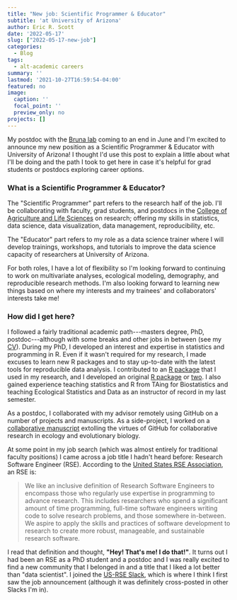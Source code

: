 ```yaml
---
title: "New job: Scientific Programmer & Educator"
subtitle: 'at University of Arizona'
author: Eric R. Scott
date: '2022-05-17'
slug: ["2022-05-17-new-job"]
categories:
  - Blog
tags:
  - alt-academic careers
summary: ''
lastmod: '2021-10-27T16:59:54-04:00'
featured: no
image:
  caption: ''
  focal_point: ''
  preview_only: no
projects: []
---
```


My postdoc with the [Bruna lab](https://tropicos.netlify.app/) coming to an end in June and I'm excited to announce my new position as a Scientific Programmer & Educator with University of Arizona! I thought I'd use this post to explain a little about what I'll be doing and the path I took to get here in case it's helpful for grad students or postdocs exploring career options.
<!--# add link to the landing page for the dept or something? -->

### What is a Scientific Programmer & Educator?

The "Scientific Programmer" part refers to the research half of the job.
I'll be collaborating with faculty, grad students, and postdocs in the [College of Agriculture and Life Sciences](https://ag.arizona.edu/) on research; offering my skills in statistics, data science, data visualization, data management, reproducibility, etc.

The "Educator" part refers to my role as a data science trainer where I will develop trainings, workshops, and tutorials to improve the data science capacity of researchers at University of Arizona.

For both roles, I have a lot of flexibility so I'm looking forward to continuing to work on multivariate analyses, ecological modeling, demography, and reproducible research methods.
I'm also looking forward to learning new things based on where my interests and my trainees' and collaborators' interests take me!

### How did I get here?

I followed a fairly traditional academic path---masters degree, PhD, postdoc---although with some breaks and other jobs in between (see my [CV](https://www.ericrscott.com/files/Eric%20Scott%20cv.pdf)).
During my PhD, I developed an interest and expertise in statistics and programming in R.
Even if it wasn't required for my research, I made excuses to learn new R packages and to stay up-to-date with the latest tools for reproducible data analysis.
I contributed to an [R package](https://docs.ropensci.org/webchem/) that I used in my research, and I developed an original [R package](https://github.com/Aariq/holodeck) or [two](https://github.com/Aariq/bumbl).
I also gained experience teaching statistics and R from TAing for Biostatistics and teaching Ecological Statistics and Data as an instructor of record in my last semester.

As a postdoc, I collaborated with my advisor remotely using GitHub on a number of projects and manuscripts.
As a side-project, I worked on a [collaborative manuscript](https://github.com/SORTEE-Github-Hackathon/manuscript) extolling the virtues of GitHub for collaborative research in ecology and evolutionary biology.

At some point in my job search (which was almost entirely for traditional faculty positions) I came across a job title I hadn't heard before: Research Software Engineer (RSE).
According to the [United States RSE Association](us-rse.org), an RSE is:

> We like an inclusive definition of Research Software Engineers to encompass those who regularly use expertise in programming to advance research.
> This includes researchers who spend a significant amount of time programming, full-time software engineers writing code to solve research problems, and those somewhere in-between.
> We aspire to apply the skills and practices of software development to research to create more robust, manageable, and sustainable research software.

I read that definition and thought, **"Hey! That's me! I do that!"**.
It turns out I had been an RSE as a PhD student and a postdoc and I was really excited to find a new community that I belonged in and a title that I liked a lot better than "data scientist".
I joined the [US-RSE Slack](https://us-rse.org/join/), which is where I think I first saw the job announcement (although it was definitely cross-posted in other Slacks I'm in).
